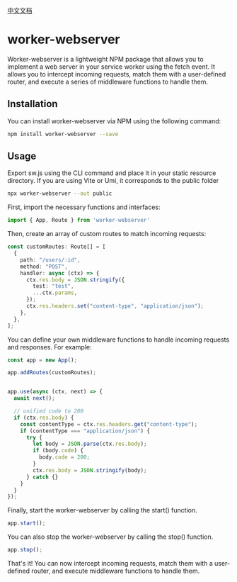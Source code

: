 [中文文档](https://github.com/lulusir/worker-webserver/blob/main/README.zh.md)

# worker-webserver

Worker-webserver is a lightweight NPM package that allows you to implement a web server in your service worker using the fetch event. It allows you to intercept incoming requests, match them with a user-defined router, and execute a series of middleware functions to handle them.


## Installation 
You can install worker-webserver via NPM using the following command:
```bash
npm install worker-webserver --save
```

## Usage
Export sw.js using the CLI command and place it in your static resource directory. If you are using Vite or Umi, it corresponds to the public folder

```bash
npx worker-webserver --out public
```
First, import the necessary functions and interfaces:
```typescript
import { App, Route } from 'worker-webserver'
```

Then, create an array of custom routes to match incoming requests:

```typescript
const customRoutes: Route[] = [
  {
    path: "/users/:id",
    method: "POST",
    handler: async (ctx) => {
      ctx.res.body = JSON.stringify({
        test: "test",
        ...ctx.params,
      });
      ctx.res.headers.set("content-type", "application/json");
    },
  },
];

```

You can define your own middleware functions to handle incoming requests and responses. For example:
```typescript
const app = new App();

app.addRoutes(customRoutes);


app.use(async (ctx, next) => {
  await next();

  // unified code to 200
  if (ctx.res.body) {
    const contentType = ctx.res.headers.get("content-type");
    if (contentType === "application/json") {
      try {
        let body = JSON.parse(ctx.res.body);
        if (body.code) {
          body.code = 200;
        }
        ctx.res.body = JSON.stringify(body);
      } catch {}
    }
  }
});

```

Finally, start the worker-webserver by calling the start() function.
```typescript
app.start();
```

You can also stop the worker-webserver by calling the stop() function.
```typescript
app.stop();
```

That's it! You can now intercept incoming requests, match them with a user-defined router, and execute middleware functions to handle them.